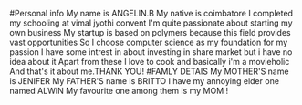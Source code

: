 #Personal info
My name is ANGELIN.B
My native is coimbatore
I completed my schooling at vimal jyothi convent
I'm quite passionate about starting my own business
My startup is based on polymers because this field provides vast opportunities
So I choose computer science as my foundation for my passion
I have some intrest in about investing in share market but i have no idea about it
Apart from these I love to cook and basically i'm a movieholic
And that's it about me.THANK YOU!
#FAMLY DETAIS
My MOTHER'S name is JENIFER
My FATHER'S name is BRITTO
I have my annoying elder one named ALWIN
My favourite one among them is my MOM !
